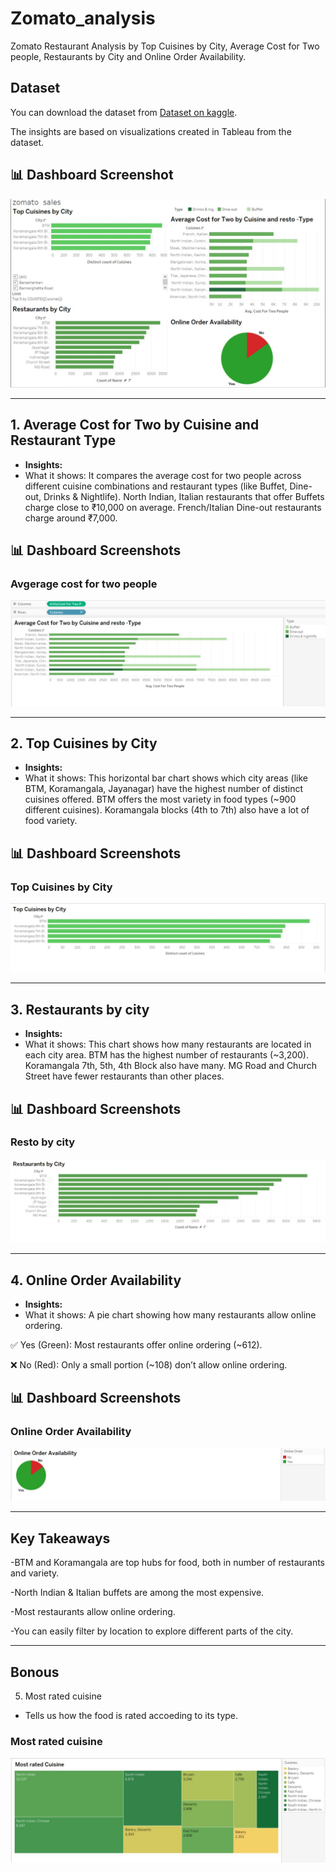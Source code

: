 # Zomato_analysis
Zomato Restaurant Analysis by Top Cuisines by City, Average Cost for Two people, Restaurants by City and Online Order Availability.

## Dataset
You can download the dataset from [Dataset on kaggle](https://www.kaggle.com/datasets/himanshupoddar/zomato-bangalore-restaurants).



The insights are based on visualizations created  in Tableau from the dataset.
## 📊 Dashboard Screenshot 
![Dashboard](images/dashboard.jpg) 


---

## 1.  Average Cost for Two by Cuisine and Restaurant Type
- **Insights:**
-  What it shows:
It compares the average cost for two people across different cuisine combinations and restaurant types (like Buffet, Dine-out, Drinks & Nightlife).
North Indian, Italian restaurants that offer Buffets charge close to ₹10,000 on average.
French/Italian Dine-out restaurants charge around ₹7,000.

## 📊 Dashboard Screenshots  

### Avgerage cost for two people 
![Avgerage cost for two people by cuisines](images/avg_cost_for_two_people_by_cuisines.jpg)  

---

## 2. Top Cuisines by City
- **Insights:**
-  What it shows:
This horizontal bar chart shows which city areas (like BTM, Koramangala, Jayanagar) have the highest number of distinct cuisines offered.
BTM offers the most variety in food types (~900 different cuisines).
Koramangala blocks (4th to 7th) also have a lot of food variety.

## 📊 Dashboard Screenshots  

### Top Cuisines by City
![Top cuisines by city](images/top_5_cuisines_by_city.jpg)  

---

## 3. Restaurants by city
- **Insights:**
-  What it shows:
This chart shows how many restaurants are located in each city area.
BTM has the highest number of restaurants (~3,200).
Koramangala 7th, 5th, 4th Block also have many.
MG Road and Church Street have fewer restaurants than other places.


## 📊 Dashboard Screenshots  

### Resto by city
![Restaurants by city](images/resto_by_city.jpg)  

---

## 4. Online Order Availability
- **Insights:**
-  What it shows:
A pie chart showing how many restaurants allow online ordering.

✅ Yes (Green): Most restaurants offer online ordering (~612).

❌ No (Red): Only a small portion (~108) don’t allow online ordering.


## 📊 Dashboard Screenshots  

### Online Order Availability  
![Online Order Availability](images/online_order_availability.jpg)  

---

##  Key Takeaways
-BTM and Koramangala are top hubs for food, both in number of restaurants and variety.

-North Indian & Italian buffets are among the most expensive.

-Most restaurants allow online ordering.

-You can easily filter by location to explore different parts of the city.

---

## Bonous
5. Most rated cuisine
- Tells us how the food is rated accoeding to its type.
  
###  Most rated cuisine
  ![Most rated cuisine](images/most_rated_cuisine.jpg)



